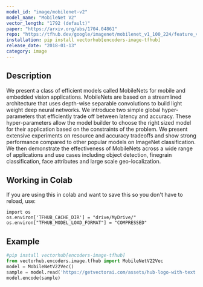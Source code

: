 ```yaml
---
model_id: "image/mobilenet-v2"
model_name: "MobileNet V2"
vector_length: "1792 (default)"
paper: "https://arxiv.org/abs/1704.04861"
repo: "https://tfhub.dev/google/imagenet/mobilenet_v1_100_224/feature_vector/4"
installation: pip install vectorhub[encoders-image-tfhub]
release_date: "2018-01-13"
category: image
---
```


## Description

We present a class of efficient models called MobileNets for mobile and embedded vision applications. MobileNets are based on a streamlined architecture that uses depth-wise separable convolutions to build light weight deep neural networks. We introduce two simple global hyper-parameters that efficiently trade off between latency and accuracy. These hyper-parameters allow the model builder to choose the right sized model for their application based on the constraints of the problem. We present extensive experiments on resource and accuracy tradeoffs and show strong performance compared to other popular models on ImageNet classification. We then demonstrate the effectiveness of MobileNets across a wide range of applications and use cases including object detection, finegrain classification, face attributes and large scale geo-localization.

## Working in Colab

If you are using this in colab and want to save this so you don't have to reload, use: 

```
import os 
os.environ['TFHUB_CACHE_DIR'] = "drive/MyDrive/"
os.environ["TFHUB_MODEL_LOAD_FORMAT"] = "COMPRESSED"
```

## Example

```python
#pip install vectorhub[encoders-image-tfhub]
from vectorhub.encoders.image.tfhub import MobileNetV22Vec
model = MobileNetV22Vec()
sample = model.read('https://getvectorai.com/assets/hub-logo-with-text.png')
model.encode(sample)
```